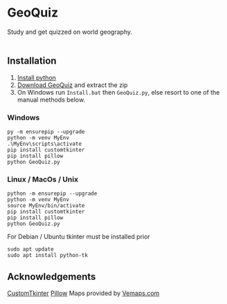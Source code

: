 # GeoQuiz
Study and get quizzed on world geography.
<br><br>
## Installation
1. [Install python](https://www.python.org/downloads/)
2. [Download GeoQuiz](https://github.com/EthanSDD/GeoQuiz/archive/refs/heads/main.zip) and extract the zip
3. On Windows run `Install.bat` then `GeoQuiz.py`, else resort to one of the manual methods below.

### Windows
```
py -m ensurepip --upgrade
python -m venv MyEnv
.\MyEnv\scripts\activate
pip install customtkinter
pip install pillow
python GeoQuiz.py
```
### Linux / MacOs / Unix
```
python -m ensurepip --upgrade
python -m venv MyEnv
source MyEnv/bin/activate
pip install customtkinter
pip install pillow
python GeoQuiz.py
```
For Debian / Ubuntu tkinter must be installed prior
```
sudo apt update
sudo apt install python-tk
```

## Acknowledgements
[CustomTkinter](https://github.com/TomSchimansky/CustomTkinter)
[Pillow](https://github.com/python-pillow/Pillow)
Maps provided by [Vemaps.com](https://vemaps.com/)
